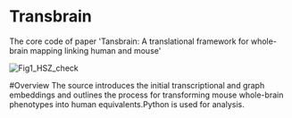 # Transbrain

The core code of paper 'Tansbrain: A translational framework for whole-brain mapping linking human and mouse'

![Fig1_HSZ_check](https://github.com/user-attachments/assets/da7ebcf1-43ad-4ca3-a6c4-95cbbe654891)

#Overview
The source introduces the initial transcriptional and graph embeddings and outlines the process for transforming mouse whole-brain phenotypes into human equivalents.Python is used for analysis.
